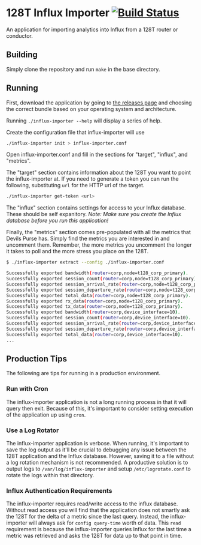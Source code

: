 # 128T Influx Importer [![Build Status](https://travis-ci.org/128technology/influx-importer.svg?branch=master)](https://travis-ci.org/128technology/influx-importer)
An application for importing analytics into Influx from a 128T router or conductor.

## Building

Simply clone the repository and run `make` in the base directory.

## Running

First, download the application by going to [the releases page](https://github.com/128technology/influx-importer/releases/) and choosing the correct bundle based on your operating system and architecture.

Running `./influx-importer --help` will display a series of help.

Create the configuration file that influx-importer will use

```bash
./influx-importer init > influx-importer.conf
```

Open influx-importer.conf and fill in the sections for "target", "influx", and "metrics".

The "target" section contains information about the 128T you want to point the influx-importer at.
If you need to generate a token you can run the following, substituting `url` for the HTTP url of the target.

```bash
./influx-importer get-token <url>
```

The "influx" section contains settings for access to your Influx database. These should be self expanitory. *Note: Make sure you create the Influx database before you run this application!*

Finally, the "metrics" section comes pre-populated with all the metrics that Devils Purse has.
Simply find the metrics you are interested in and uncomment them.
Remember, the more metrics you uncomment the longer it takes to poll and the more stress you place on the 128T.

```bash
$ ./influx-importer extract --config ./influx-importer.conf

Successfully exported bandwidth(router=corp,node=t128_corp_primary).
Successfully exported session_count(router=corp,node=t128_corp_primary).
Successfully exported session_arrival_rate(router=corp,node=t128_corp_primary).
Successfully exported session_departure_rate(router=corp,node=t128_corp_primary).
Successfully exported total_data(router=corp,node=t128_corp_primary).
Successfully exported rx_data(router=corp,node=t128_corp_primary).
Successfully exported tx_data(router=corp,node=t128_corp_primary).
Successfully exported bandwidth(router=corp,device_interface=10).
Successfully exported session_count(router=corp,device_interface=10).
Successfully exported session_arrival_rate(router=corp,device_interface=10).
Successfully exported session_departure_rate(router=corp,device_interface=10).
Successfully exported total_data(router=corp,device_interface=10).
...
```

## Production Tips

The following are tips for running in a production environment.

### Run with Cron

The influx-importer application is not a long running process in that it will query then exit. Because of this, it's important
to consider setting execution of the application up using `cron`.

### Use a Log Rotator

The influx-importer application is verbose. When running, it's important to save the log output as it'll be crucial to debugging
any issue between the 128T application and the Influx database. However, saving it to a file without a log rotation mechanism is not recommended.
A productive solution is to output logs to `/var/log/influx-importer` and setup `/etc/logrotate.conf` to rotate the logs within that directory.

### Influx Authentication Requirements

The influx-importer requires read/write access to the influx database. Without read access you will find that the application does not
smartly ask the 128T for the delta of a metric since the last query. Instead, the influx-importer will always ask for `config query-time` worth of data.
This `read` requirement is because the influx-importer queries Influx for the last time a metric was retrieved and asks the 128T for data up to that point
in time.